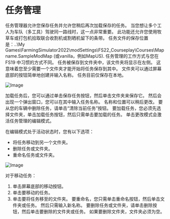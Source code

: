 # 任务管理


任务管理器允许您保存任务并允许您稍后再次加载保存的任务。 
当您想让多个工人为车队（多工具）驾驶同一路线时，这一点非常重要。 
此功能还允许您使用牧草车或打包机拾取联合收割机或割晒机留下的条带。 
任务文件的保存位置是：..\My Games\FarmingSimulator2022\modSettings\FS22_Courseplay\Courses\Mapname.SampleModMap (或vanilla，例如MapUS).
任务管理的工作方式与您在 FS19 中习惯的方式不同。 
任务被保存到文件夹中，该文件夹将显示在左侧。 这意味着您至少需要一个文件夹才能开始将任务保存到其中。
文件夹可以通过屏幕底部的按钮简单地创建并输入名称。
任务目前仅保存在本地。


![Image](/home/runner/work/CourseplayHelp/CourseplayHelp/translation_data/managerbasehelp_0_0_765_430.png)


加载任务后，您可以通过单击保存任务按钮，然后单击文件夹来保存它。  然后会出现一个弹出窗口，您可以在其中输入任务名称。 
名称和位置可以稍后更改。 
要从您的车辆中删除任务，请单击“清除当前任务”按钮。
要加载任务，您必须先选择文件夹，单击加载任务按钮，然后只需单击要加载的任务。 
单击更改模式会激活任务管理的编辑模式。 



在编辑模式处于活动状态时，您有以下选项：
- 将任务移动到另一个文件夹。
- 删除任务或文件夹。 
- 重命名任务或文件夹。 


![Image](/home/runner/work/CourseplayHelp/CourseplayHelp/translation_data/manageredithelp_0_0_765_430.png)


对于移动任务： 
  1) 单击屏幕底部的移动按钮。 
  2) 单击要移动的任务。 
  3) 单击要将任务移至的文件夹。 
要重命名，您只需单击重命名按钮，然后单击文件夹或任务。 然后只需输入新名称。 
要删除任务或文件夹，请单击删除按钮，然后单击要删除的文件夹或任务。 
如果要删除文件夹，文件夹必须为空。 


